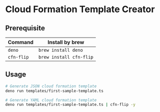 # Cloud Formation Template Creator

## Prerequisite

| Command    | Install by brew         |
| ---------- | ----------------------- |
| `deno`     | `brew install deno`     |
| `cfn-flip` | `brew install cfn-flip` |

## Usage

```bash
# Generate JSON cloud formation template
deno run templates/first-sample-template.ts

# Generate YAML cloud formation template
deno run templates/first-sample-template.ts | cfn-flip -y
```
